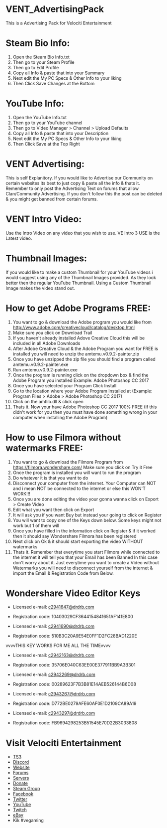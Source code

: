 # VENT_AdvertisingPack
This is a Advertising Pack for Velociti Entertainment

# Steam Bio Info:
1) Open the Steam Bio Info.txt
2) Then go to your Steam Profile
3) Then go to Edit Profile
4) Copy all Info & paste that into your Summary
5) Next edit the My PC Specs & Other Info to your liking
6) Then Click Save Changes at the Bottom

# YouTube Info:
1) Open the YouTube Info.txt
2) Then go to your YouTube channel
3) Then go to Video Manager > Channel > Upload Defaults
4) Copy all Info & paste that into your Description
5) Next edit the My PC Specs & Other Info to your liking
6) Then Click Save at the Top Right

# VENT Advertising:
This is self Explanitory. If you would like to Advertise our Community on certain websites its best
to just copy & paste all the info & thats it. Remember to only post the Advertising Text on forums
that allow Clan/Community Advertising. If you don't follow this the post can be deleted & you might
get banned from certain forums.

# VENT Intro Video:
Use the Intro Video on any video that you wish to use. VE Intro 3 USE is the Latest video.

# Thumbnail Images:
If you would like to make a custom Thumbnail for your YouTube videos i would suggest using any of 
the Thumbnail Images provided. As they look better then the regular YouTube Thumbnail. Using a Custom
Thumbnail Image makes the video stand out.

# How to get Adobe Programs FREE:
1) You want to go & download the Adobe program you would like from http://www.adobe.com/creativecloud/catalog/desktop.html
2) Make sure you click on Download Trail
3) If you haven't already installed Adove Creative Cloud this will be included in all Adobe Downloads
4) After Adobe Creative Cloud & the Adobe Program you want for FREE is installed you will need to unzip the amtemu.v0.9.2-painter.zip
5) Once you have unzipped the zip file you should find a program called amtemu.v0.9.2-painter.exe
6) Run amtemu.v0.9.2-painter.exe 
7) Once the program is running click on the dropdown box & find the Adobe Program you installed Example: Adobe Photoshop CC 2017
8) Once you have selected your Program Click Install
9) Go to the location where your Adobe Program Installed at (Example: Program Files > Adobe > Adobe Photoshop CC 2017)
10) Click on the amtlib.dll & click open
11) Thats it. Now your have Adobe Photoshop CC 2017 100% FREE 
(If this didn't work for you then you must have done something wrong in your computer when installing the Adobe Program)

# How to use Filmora without watermarks FREE:
1) You want to go & download the Filmore Program from https://filmora.wondershare.com/ Make sure you click on Try it Free
2) Once the program is installed you will want to run the program
3) Do whatever it is that you want to do
4) Disconnect your computer from the internet. Your Computer can NOT and i mean NOT be connected to the internet or else this WON'T WORK!!!
5) Once you are done editing the video your gonna wanna click on Export > Create Video
6) Edit what you want then click on Export
7) It will ask you if you want Buy but instead your going to click on Register
8) You will want to copy one of the Keys down below. Some keys might not work but 1 of them will
9) Once you have filled in the information click on Register & if it worked then it should say Wondershare Filmora has been registered
10) Next click on Ok & it should start exporting the video WITHOUT watermarks
11) Thats it. Remember that everytime you start Filmora while connected to the internet it will tell you that your Email has been Banned
In this case don't worry about it. Just everytime you want to create a Video without Watermarks you will need to disconnect yourself from the internet
& import the Email & Registration Code from Below.

# Wondershare Video Editor Keys
* Licensed e-mail: c2941647@drdrb.com
* Registration code: 10403029CF3644154841651AF141E800

* Licensed e-mail: c2941690@drdrb.com
* Registration code: 510B3C20A9E54E0FF1D2FC28BAD1220E

vvvvTHIS KEY WORKS FOR ME ALL THE TIMEvvvv
* Licensed e-mail: c2942163@drdrb.com
* Registration code: 35706E040C63EE00E377911BB9A3B301

* Licensed e-mail: c2942269@drdrb.com
* Registration code: 00289623F7B3B81E14AEB526144B6D08

* Licensed e-mail: c2943267@drdrb.com
* Registration code: D772BE0279AFE60AF0E1D2109CA89A19

* Licensed e-mail: c2943297@drdrb.com
* Registration code: FB9694298253B51545E70D22B3033808

# Visit Velociti Entertainment
* [TS3](http://www.velocitientertainment.com/ts3/)
* [Discord](https://discord.gg/azEY2kU)
* [Website](www.velocitientertainment.com/)
* [Forums](www.velocitientertainment.com/forum)
* [Servers](www.velocitientertainment.com/servers/)
* [Donate](http://www.velocitientertainment.com/donations/)
* [Steam Group](http://steamcommunity.com/groups/velocitientertainment)
* [Facebook](www.facebook.com/VelocitiEntertainment)
* [Twitter](www.twitter.com/VelocitiEnt)
* [YouTube](www.youtube.com/user/HumanTree92)
* [Twitch](www.twitch.tv/humantree92)
* [eBay](www.ebay.com/usr/humantree92)
* Kik #vegaming
